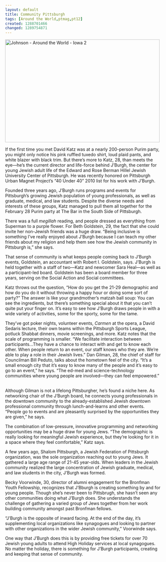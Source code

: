 ```yaml
---
layout: default
title: Community Pittsburgh
tags: [Around the World,ptmag,pt12]
created: 1288701466
changed: 1289754871
---
```

<p><a href="http://www.flickr.com/photos/presentensegroup/5118801187/" title="Johnson - Around the World - Iowa 2 by PresenTense Group, on Flickr"><img width="500" height="333" src="http://farm2.static.flickr.com/1396/5118801187_f7f360af9c.jpg" alt="Johnson - Around the World - Iowa 2" /></a></p>
<p>If&nbsp;the first time you met David Katz was at a nearly 200-person Purim&nbsp;party, you might only notice his pink ruffled tuxedo shirt, loud plaid&nbsp;pants, and white blazer with black trim. But there&rsquo;s more to Katz, 28,&nbsp;than meets the eye&mdash;he&rsquo;s the current director and life-force behind&nbsp;J&rsquo;Burgh, the center for young Jewish adult life of the Edward and Rose&nbsp;Berman Hillel Jewish University Center of Pittsburgh. He was recently  honored on Pittsburgh Urban Magnet Project&rsquo;s &ldquo;40 Under 40&rdquo; 2010  list for his work with J&rsquo;Burgh.</p>
<p>Founded three years ago, J&rsquo;Burgh runs programs and events for  Pittsburgh&rsquo;s growing Jewish population of young professionals, as well  as graduate, medical, and law students. Despite the diverse needs and  interests of these groups, Katz managed to pull them all together for the  February 28 Purim party at The Bar in the South Side of Pittsburgh.</p>
<p>There was a full <i>megillah </i>reading, and people dressed as everything  from Superman to a purple flower. For Beth Goldstein, 29, the fact  that she could invite her non-Jewish friends was a huge draw. &ldquo;Being  inclusive is something I&rsquo;ve really enjoyed about J&rsquo;Burgh because I can  teach my other friends about my religion and help them see how the  Jewish community in Pittsburgh is,&rdquo; she says.</p>
<p>That sense of community is what keeps people coming back to  J&rsquo;Burgh events, Goldstein, an accountant with Robert I. Goldstein,  says. J&rsquo;Burgh is held together with a staff of two&mdash;Katz and newcomer  Sara Heal&mdash;as well as a participant-led board. Goldstein has been a  board member for three years, serving on the Social Action and Social  committees.</p>
<p>Katz throws out the question, &ldquo;How do you get the 21-29  demographic and how do you do it without throwing a happy hour  or doing some sort of party?&rdquo; The answer is like your grandmother&rsquo;s  matzah ball soup: You can see the ingredients, but there&rsquo;s something  special about it that you can&rsquo;t quite put your finger on. It&rsquo;s easy to see  how J&rsquo;Burgh draws people in with a wide variety of activities, some for  the sporty, some for the tame.</p>
<p>They&rsquo;ve got poker nights, volunteer events, <i>Carmen </i>at the opera,  a David Sedaris lecture, their own teams within the Pittsburgh Sports  League, potluck Shabbat dinners, movie screenings, and more. Katz  notes that the scale of programming is smaller. &ldquo;We facilitate interaction  between participants...They have a chance to interact with and get to  know each other. When people return to an event, our staff knows who  they are. We&rsquo;re able to play a role in their Jewish lives.&rdquo;  Dan Gilman, 28, the chief of staff for Councilman Bill Peduto,  talks about the hometown feel of the city. &ldquo;It&rsquo;s a small enough city that  it&rsquo;s easy to know many of the people and it&rsquo;s easy to go to an event,&rdquo; he  says. &ldquo;The ed-med and science-technology communities where young  people are involved&mdash;they can feel empowered.&rdquo;  &nbsp;</p>
<p>Although Gilman is not a lifelong Pittsburgher, he&rsquo;s found a niche  here. As networking chair of the J&rsquo;Burgh board, he connects young  professionals in the downtown community to the already-established  Jewish downtown professional community through lunch-and-learns  and other events. &ldquo;People go to events and are pleasantly surprised by  the opportunities they are given,&rdquo; he says.</p>
<p>The combination of low-pressure, innovative programming and  networking opportunities may be a huge draw for young Jews. &ldquo;The  demographic is really looking for meaningful Jewish experience, but  they&rsquo;re looking for it in a space where they feel comfortable,&rdquo; Katz says.</p>
<p>A few years ago, Shalom Pittsburgh, a Jewish Federation of  Pittsburgh organization, was the sole organization reaching out to  young Jews. It gathered a large age range of 21-45 year-olds. When  leaders in the Jewish community realized the large concentration of  Jewish graduate, medical, and law students in the city, J&rsquo;Burgh was  formed.</p>
<p>Becky Voorwinde, 30, director of alumni engagement for the Bronfman  Youth Fellowship, recognizes that J&rsquo;Bburgh is creating something by  and for young people. Though she&rsquo;s never been to Pittsbrugh, she hasn&rsquo;t  seen any other communities doing what J&rsquo;Burgh does. She understands  the challenge of gathering a varied group of Jews together from her  work building community amongst past Bronfman fellows.</p>
<p>&ldquo;J&rsquo;Burgh is the opposite of inward facing. At the end of the day,  it&rsquo;s supplementing local organizations like synagogues and looking  to partner with other organizations in the wider Jewish community,&rdquo;  Voorwinde says.</p>
<p>One way that J&rsquo;Burgh does this is by providing free tickets for over  70 Jewish young adults to attend High Holiday services at local  synagogues. No matter the holiday, there is something for J&rsquo;Burgh  participants, creating and keeping that sense of community.</p>